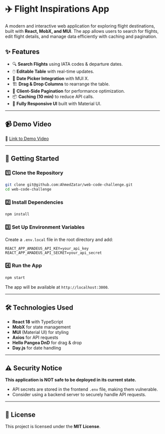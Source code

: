 # ✈️ Flight Inspirations App

A modern and interactive web application for exploring flight destinations, built with **React, MobX, and MUI**. The app allows users to search for flights, edit flight details, and manage data efficiently with caching and pagination.

## ✨ Features

- 🔍 **Search Flights** using IATA codes & departure dates.
- 🖱️ **Editable Table** with real-time updates.
- 📅 **Date Picker Integration** with MUI X.
- 🏗️ **Drag & Drop Columns** to rearrange the table.
- 📄 **Client-Side Pagination** for performance optimization.
- 📦 **Caching (10 min)** to reduce API calls.
- 🎨 **Fully Responsive UI** built with Material UI.

---

## 📹 Demo Video
📌 [Link to Demo Video](https://youtu.be/i3kfvI626gg)

---

## 🚀 Getting Started

### 1️⃣ **Clone the Repository**
```sh
git clone git@github.com:AhmedZatar/web-code-challenge.git
cd web-code-challenge
```

### 2️⃣ **Install Dependencies**
```sh
npm install
```

### 3️⃣ **Set Up Environment Variables**
Create a `.env.local` file in the root directory and add:
```
REACT_APP_AMADEUS_API_KEY=your_api_key
REACT_APP_AMADEUS_API_SECRET=your_api_secret
```

### 4️⃣ **Run the App**
```sh
npm start
```
The app will be available at `http://localhost:3000`.

---

## 🛠️ Technologies Used
- **React 18** with TypeScript
- **MobX** for state management
- **MUI** (Material UI) for styling
- **Axios** for API requests
- **Hello Pangea DnD** for drag & drop
- **Day.js** for date handling

---

## ⚠️ Security Notice 
**This application is NOT safe to be deployed in its current state.**
- API secrets are stored in the frontend `.env` file, making them vulnerable.
- Consider using a backend server to securely handle API requests.

---

## 📜 License
This project is licensed under the **MIT License**.
